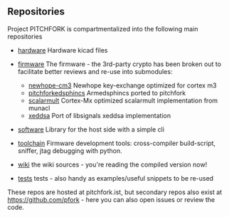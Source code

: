 ## Repositories

Project PITCHFORK is compartmentalized into the following main repositories

- [hardware](../git/hardware/) Hardware kicad files
- [firmware](../git/firmware/) The firmware - the 3rd-party crypto has been broken out to facilitate better reviews and re-use into submodules:
    * [newhope-cm3](../git/newhope-cm3/) Newhope key-exchange optimized for cortex m3
    * [pitchforkedsphincs](../git/pitchforkedsphincs/) Armedsphincs ported to pitchfork
    * [scalarmult](../git/scalarmult/) Cortex-Mx optimized scalarmult implementation from munacl
    * [xeddsa](../git/xeddsa/) Port of libsignals xeddsa implementation
- [software](../git/hardware/) Library for the host side with a simple cli
- [toolchain](../git/toolchain/) Firmware development tools: cross-compiler build-script, sniffer, jtag debugging with python.

- [wiki](../git/wiki/) the wiki sources - you're reading the compiled version now!

- [tests](../git/wiki/) tests - also handy as examples/useful snippets to be re-used

These repos are hosted at pitchfork.ist, but secondary repos also
exist at https://github.com/pfork - here you can also open issues or
review the code.
